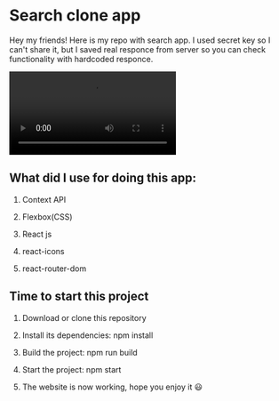 # Search clone app

Hey my friends! Here is my repo with search app. I used secret key so I can't share it, but I saved real responce from server so you can check functionality with hardcoded responce.

![](./src/video/Video_2022-08-12_041706.wmv)

## What did I use for doing this app:

1. Context API

2. Flexbox(CSS)

3. React js

4. react-icons

5. react-router-dom

## Time to start this project

1. Download or clone this repository

2. Install its dependencies: npm install

3. Build the project: npm run build

4. Start the project: npm start

5. The website is now working, hope you enjoy it 😃